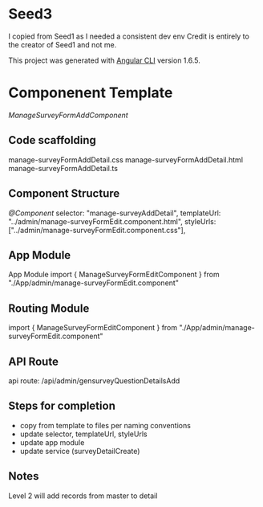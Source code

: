 # Seed3 
I copied from Seed1 as I needed a consistent dev env
Credit is entirely to the creator of Seed1 and not me.

This project was generated with [Angular CLI](https://github.com/angular/angular-cli) version 1.6.5.

# Componenent Template
*ManageSurveyFormAddComponent*


## Code scaffolding

manage-surveyFormAddDetail.css
manage-surveyFormAddDetail.html
manage-surveyFormAddDetail.ts


## Component Structure

*@Component* 
    selector: "manage-surveyAddDetail",
    templateUrl: "../admin/manage-surveyFormEdit.component.html",
    styleUrls: ["../admin/manage-surveyFormEdit.component.css"],

## App Module

App Module
import { ManageSurveyFormEditComponent } from "./App/admin/manage-surveyFormEdit.component"	

## Routing Module

import { ManageSurveyFormEditComponent } from "./App/admin/manage-surveyFormEdit.component"	

## API Route
api route:  /api/admin/gensurveyQuestionDetailsAdd

## Steps for completion

* copy from template to files per naming conventions
* update selector, templateUrl, styleUrls
* update app module
* update service  (surveyDetailCreate)

## Notes
Level 2 will add records from master to detail